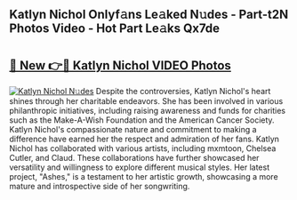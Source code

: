 ## Katlyn Nichol Onlyf𝚊ns Le𝚊ked N𝚞des - Part-t2N Photos Video - Hot Part Le𝚊ks Qx7de

# <h2><a href="http://ac49971.deff.icu/?id=Katlyn+Nichol">🔗 New 👉🔴 Katlyn Nichol VIDEO Photos</a></h2>

[![Katlyn Nichol N𝚞des](https://i.imgur.com/rIISA9y.gif)](http://ac49971.deff.icu/?id=Katlyn+Nichol)
Despite the controversies, Katlyn Nichol's heart shines through her charitable endeavors. She has been involved in various philanthropic initiatives, including raising awareness and funds for charities such as the Make-A-Wish Foundation and the American Cancer Society. Katlyn Nichol's compassionate nature and commitment to making a difference have earned her the respect and admiration of her fans. Katlyn Nichol has collaborated with various artists, including mxmtoon, Chelsea Cutler, and Claud. These collaborations have further showcased her versatility and willingness to explore different musical styles. Her latest project, "Ashes," is a testament to her artistic growth, showcasing a more mature and introspective side of her songwriting.
